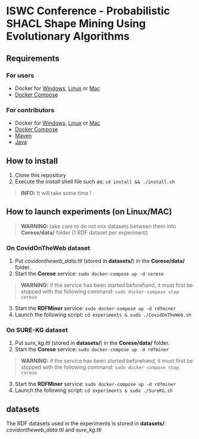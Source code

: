 # ISWC Conference - Probabilistic SHACL Shape Mining Using Evolutionary Algorithms

## Requirements

### For users 

- Docker for [Windows](https://docs.docker.com/docker-for-windows/install/), [Linux](https://docs.docker.com/engine/install/) or [Mac](https://docs.docker.com/docker-for-mac/install)
- [Docker Compose](https://docs.docker.com/compose/install) 

### For contributors

- Docker for [Windows](https://docs.docker.com/docker-for-windows/install/), [Linux](https://docs.docker.com/engine/install/) or [Mac](https://docs.docker.com/docker-for-mac/install)
- [Docker Compose](https://docs.docker.com/compose/install) 
- [Maven](https://maven.apache.org/download.cgi)
- [Java](https://www.java.com/fr/download/)

## How to install

1. Clone this repository
2. Execute the *install* shell file such as: ```cd install && ./install.sh```
> **INFO:** It will take some time !
<!-- 3. Once the build phase is completed, we need to create and start **rdfminer** service : ```sudo docker-compose up -d rdfminer```
> You can check if it's correctly launched with the following command : ```sudo docker-compose ps``` -->

## How to launch experiments (on Linux/MAC)

> **WARNING:** take care to do not mix datasets between them into **Corese/data/** folder (1 RDF dataset per experiment)

### On CovidOnTheWeb dataset

1. Put *covidontheweb_data.ttl* (stored in **datasets/**) in the **Corese/data/** folder.
2. Start the **Corese** service: ```sudo docker-compose up -d corese```
> **WARNING:** if the service has been started beforehand, it must first be stopped with the following command: ```sudo docker-compose stop corese```
3. Start the **RDFMiner** service: ```sudo docker-compose up -d rdfminer```
4. Launch the following script: ```cd experiments & sudo ./CovidOnTheWeb.sh```

### On SURE-KG dataset

1. Put *sure_kg.ttl* (stored in **datasets/**) in the **Corese/data/** folder.
2. Start the **Corese** service: ```sudo docker-compose up -d rdfminer```
> **WARNING:** if the service has been started beforehand, it must first be stopped with the following command: ```sudo docker-compose stop corese```
3. Start the **RDFMiner** service: ```sudo docker-compose up -d rdfminer```
4. Launch the following script: ```cd experiments & sudo ./SureKG.sh```

## datasets

The RDF datasets used in the experiments is stored in **datasets/**: *covidontheweb_data.ttl* and *sure_kg.ttl*

